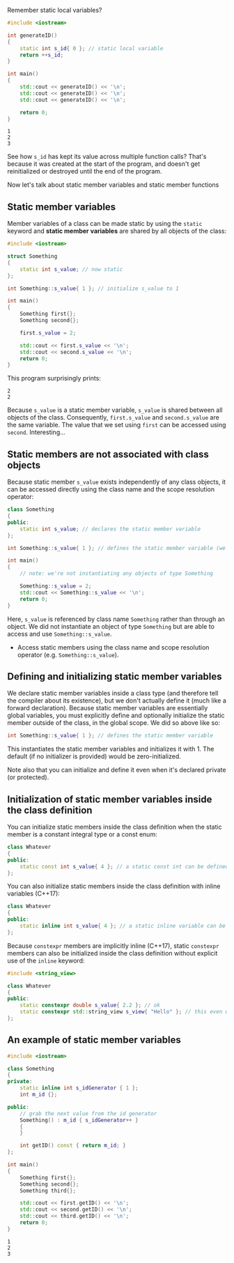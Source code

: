 Remember static local variables?
```cpp
#include <iostream>

int generateID()
{
    static int s_id{ 0 }; // static local variable
    return ++s_id;
}

int main()
{
    std::cout << generateID() << '\n';
    std::cout << generateID() << '\n';
    std::cout << generateID() << '\n';

    return 0;
}
```

```
1
2
3
```

See how `s_id`  has kept its value across multiple function calls? That's because it was created at the start of the program, and doesn't get reinitialized or destroyed until the end of the program.

Now let's talk about static member variables and static member functions

## Static member variables

Member variables of a class can be made static by using the `static` keyword and **static member variables** are shared by all objects of the class:
```cpp
#include <iostream>

struct Something
{
    static int s_value; // now static
};

int Something::s_value{ 1 }; // initialize s_value to 1

int main()
{
    Something first{};
    Something second{};

    first.s_value = 2;

    std::cout << first.s_value << '\n';
    std::cout << second.s_value << '\n';
    return 0;
}
```

This program surprisingly prints:
```
2
2
```

Because `s_value` is a static member variable, `s_value` is shared between all objects of the class. Consequently, `first.s_value` and `second.s_value` are the same variable. The value that we set using `first` can be accessed using `second`. Interesting...

## Static members are not associated with class objects

Because static member `s_value` exists independently of any class objects, it can be accessed directly using the class name and the scope resolution operator:
```cpp
class Something
{
public:
    static int s_value; // declares the static member variable
};

int Something::s_value{ 1 }; // defines the static member variable (we'll discuss this section below)

int main()
{
    // note: we're not instantiating any objects of type Something

    Something::s_value = 2;
    std::cout << Something::s_value << '\n';
    return 0;
}
```

Here, `s_value` is referenced by class name `Something` rather than through an object. We did not instantiate an object of type `Something` but are able to access and use `Something::s_value`.

- Access static members using the class name and scope resolution operator (e.g. `Something::s_value`).

## Defining and initializing static member variables

We declare static member variables inside a class type (and therefore tell the compiler about its existence), but we don't actually define it (much like a forward declaration). Because static member variables are essentially global variables, you must explicitly define and optionally initialize the static member outside of the class, in the global scope. We did so above like so:
```cpp
int Something::s_value{ 1 }; // defines the static member variable
```

This instantiates the static member variables and initializes it with 1. The default (if no initializer is provided) would be zero-initialized.

Note also that you can initialize and define it even when it's declared private (or protected).

## Initialization of static member variables inside the class definition

You can initialize static members inside the class definition when the static member is a constant integral type or a const enum:
```cpp
class Whatever
{
public:
    static const int s_value{ 4 }; // a static const int can be defined and initialized directly
};
```

You can also initialize static members inside the class definition with inline variables (C++17):
```cpp
class Whatever
{
public:
    static inline int s_value{ 4 }; // a static inline variable can be defined and initialized directly
};
```

Because `constexpr` members are implicitly inline (C++17), static `constexpr` members can also be initialized inside the class definition without explicit use of the `inline` keyword:
```cpp
#include <string_view>

class Whatever
{
public:
    static constexpr double s_value{ 2.2 }; // ok
    static constexpr std::string_view s_view{ "Hello" }; // this even works for classes that support constexpr initialization
};
```

## An example of static member variables

```cpp
#include <iostream>

class Something
{
private:
    static inline int s_idGenerator { 1 };
    int m_id {};

public:
    // grab the next value from the id generator
    Something() : m_id { s_idGenerator++ }
    {
    }

    int getID() const { return m_id; }
};

int main()
{
    Something first{};
    Something second{};
    Something third{};

    std::cout << first.getID() << '\n';
    std::cout << second.getID() << '\n';
    std::cout << third.getID() << '\n';
    return 0;
}
```

```
1
2
3
```


